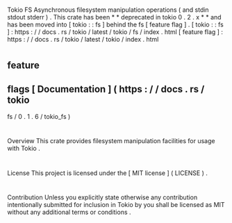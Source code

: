#
Tokio
FS
Asynchronous
filesystem
manipulation
operations
(
and
stdin
stdout
stderr
)
.
This
crate
has
been
*
*
deprecated
in
tokio
0
.
2
.
x
*
*
and
has
been
moved
into
[
tokio
:
:
fs
]
behind
the
fs
[
feature
flag
]
.
[
tokio
:
:
fs
]
:
https
:
/
/
docs
.
rs
/
tokio
/
latest
/
tokio
/
fs
/
index
.
html
[
feature
flag
]
:
https
:
/
/
docs
.
rs
/
tokio
/
latest
/
tokio
/
index
.
html
#
feature
-
flags
[
Documentation
]
(
https
:
/
/
docs
.
rs
/
tokio
-
fs
/
0
.
1
.
6
/
tokio_fs
)
#
#
Overview
This
crate
provides
filesystem
manipulation
facilities
for
usage
with
Tokio
.
#
#
License
This
project
is
licensed
under
the
[
MIT
license
]
(
LICENSE
)
.
#
#
#
Contribution
Unless
you
explicitly
state
otherwise
any
contribution
intentionally
submitted
for
inclusion
in
Tokio
by
you
shall
be
licensed
as
MIT
without
any
additional
terms
or
conditions
.
